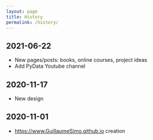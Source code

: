 ```yaml
---
layout: page
title: History
permalink: /history/
---
```


## 2021-06-22
- New pages/posts: books, online courses, project ideas
- Add PyData Youtube channel

## 2020-11-17
- New design

## 2020-11-01
- https://www.GuillaumeSimo.github.io creation

